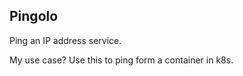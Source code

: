 Pingolo
-------

Ping an IP address service.

My use case?
Use this to ping form a container in k8s.
